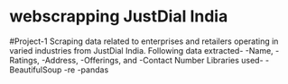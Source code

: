 # webscrapping JustDial India


#Project-1
Scraping data related to enterprises and retailers operating in varied industries from JustDial India.
Following data extracted-
  -Name,
  -Ratings,
  -Address,
  -Offerings, and
  -Contact Number
Libraries used-
  -BeautifulSoup
  -re
  -pandas
